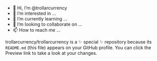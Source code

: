- 👋 Hi, I’m @trollarcurrency
- 👀 I’m interested in ...
- 🌱 I’m currently learning ...
- 💞️ I’m looking to collaborate on ...
- 📫 How to reach me ...

trollarcurrency/trollarcurrency is a ✨ special ✨ repository because its `README.md` (this file) appears on your GitHub profile.
You can click the Preview link to take a look at your changes.
